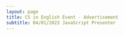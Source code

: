 ```yaml
---
layout: page
title: CS in English Event - Advertisement
subtitle: 04/01/2023 JavaScript Presenter
---
```

